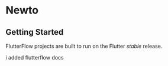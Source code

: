 # Newto

<A new Flutter project.>

## Getting Started

FlutterFlow projects are built to run on the Flutter _stable_ release.

i added flutterflow docs

